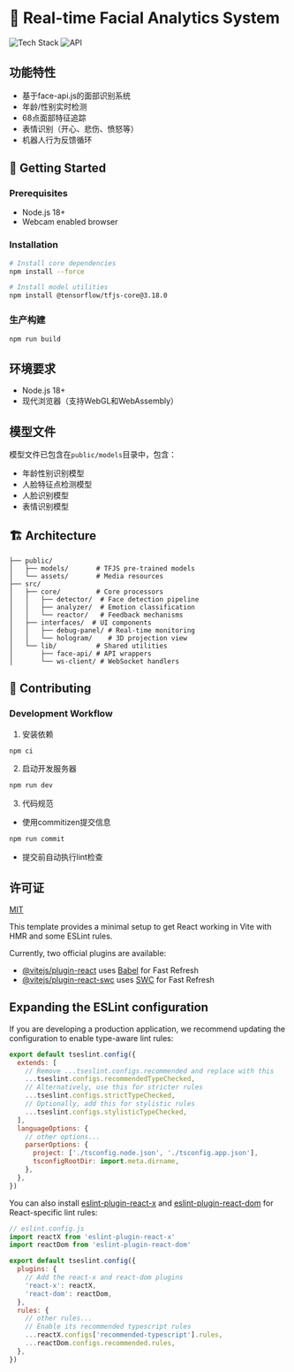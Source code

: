 # 🤖 Real-time Facial Analytics System

![Tech Stack](https://img.shields.io/badge/stack-TS%2FReact%2FWebGL-blue?style=for-the-badge)
![API](https://img.shields.io/badge/FaceAPI-0.22.2-green?style=for-the-badge)

## 功能特性
- 基于face-api.js的面部识别系统
- 年龄/性别实时检测
- 68点面部特征追踪
- 表情识别（开心、悲伤、愤怒等）
- 机器人行为反馈循环

## 🚀 Getting Started

### Prerequisites
- Node.js 18+
- Webcam enabled browser

### Installation
```bash
# Install core dependencies
npm install --force

# Install model utilities
npm install @tensorflow/tfjs-core@3.18.0
```

### 生产构建
```bash
npm run build
```

## 环境要求
- Node.js 18+
- 现代浏览器（支持WebGL和WebAssembly）

## 模型文件
模型文件已包含在`public/models`目录中，包含：
- 年龄性别识别模型
- 人脸特征点检测模型
- 人脸识别模型
- 表情识别模型

## 🏗 Architecture
```
├── public/
│   ├── models/       # TFJS pre-trained models
│   └── assets/       # Media resources
├── src/
│   ├── core/         # Core processors
│   │   ├── detector/  # Face detection pipeline
│   │   ├── analyzer/  # Emotion classification
│   │   └── reactor/   # Feedback mechanisms
│   ├── interfaces/  # UI components
│   │   ├── debug-panel/ # Real-time monitoring
│   │   └── hologram/    # 3D projection view
│   └── lib/          # Shared utilities
│       ├── face-api/ # API wrappers
│       └── ws-client/ # WebSocket handlers
```

## 👥 Contributing
### Development Workflow
1. 安装依赖
```bash
npm ci
```
2. 启动开发服务器
```bash
npm run dev
```
3. 代码规范
- 使用commitizen提交信息
```bash
npm run commit
```
- 提交前自动执行lint检查

## 许可证
[MIT](https://choosealicense.com/licenses/mit/)

This template provides a minimal setup to get React working in Vite with HMR and some ESLint rules.

Currently, two official plugins are available:

- [@vitejs/plugin-react](https://github.com/vitejs/vite-plugin-react/blob/main/packages/plugin-react) uses [Babel](https://babeljs.io/) for Fast Refresh
- [@vitejs/plugin-react-swc](https://github.com/vitejs/vite-plugin-react/blob/main/packages/plugin-react-swc) uses [SWC](https://swc.rs/) for Fast Refresh

## Expanding the ESLint configuration

If you are developing a production application, we recommend updating the configuration to enable type-aware lint rules:

```js
export default tseslint.config({
  extends: [
    // Remove ...tseslint.configs.recommended and replace with this
    ...tseslint.configs.recommendedTypeChecked,
    // Alternatively, use this for stricter rules
    ...tseslint.configs.strictTypeChecked,
    // Optionally, add this for stylistic rules
    ...tseslint.configs.stylisticTypeChecked,
  ],
  languageOptions: {
    // other options...
    parserOptions: {
      project: ['./tsconfig.node.json', './tsconfig.app.json'],
      tsconfigRootDir: import.meta.dirname,
    },
  },
})
```

You can also install [eslint-plugin-react-x](https://github.com/Rel1cx/eslint-react/tree/main/packages/plugins/eslint-plugin-react-x) and [eslint-plugin-react-dom](https://github.com/Rel1cx/eslint-react/tree/main/packages/plugins/eslint-plugin-react-dom) for React-specific lint rules:

```js
// eslint.config.js
import reactX from 'eslint-plugin-react-x'
import reactDom from 'eslint-plugin-react-dom'

export default tseslint.config({
  plugins: {
    // Add the react-x and react-dom plugins
    'react-x': reactX,
    'react-dom': reactDom,
  },
  rules: {
    // other rules...
    // Enable its recommended typescript rules
    ...reactX.configs['recommended-typescript'].rules,
    ...reactDom.configs.recommended.rules,
  },
})
```
